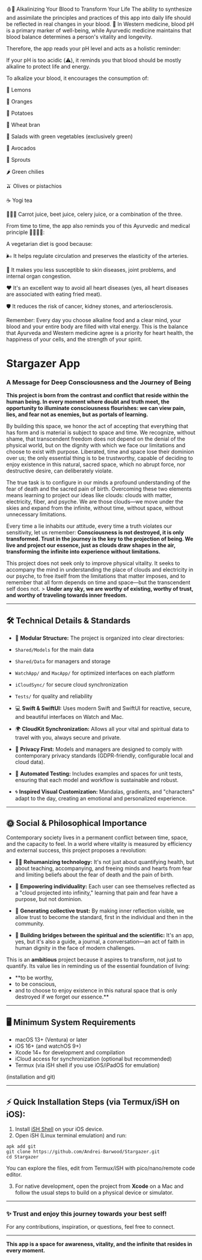 🩸🍋 Alkalinizing Your Blood to Transform Your Life
The ability to synthesize and assimilate the principles and practices of this app into daily life should be reflected in real changes in your blood.
🧪 In Western medicine, blood pH is a primary marker of well-being, while Ayurvedic medicine maintains that blood balance determines a person's vitality and longevity.

Therefore, the app reads your pH level and acts as a holistic reminder:

If your pH is too acidic (⚠️), it reminds you that blood should be mostly alkaline to protect life and energy.

To alkalize your blood, it encourages the consumption of:

🍋 Lemons

🍊 Oranges

🥔 Potatoes

🌾 Wheat bran

🥗 Salads with green vegetables (exclusively green)

🥑 Avocados

🌱 Sprouts

🌶️ Green chilies

🫒 Olives or pistachios

☕ Yogi tea

🥕🍠🥬 Carrot juice, beet juice, celery juice, or a combination of the three.

From time to time, the app also reminds you of this Ayurvedic and medical principle 👩‍⚕️👨‍⚕️:

A vegetarian diet is good because:

🌬️ It helps regulate circulation and preserves the elasticity of the arteries.

💪 It makes you less susceptible to skin diseases, joint problems, and internal organ congestion.

♥️ It's an excellent way to avoid all heart diseases (yes, all heart diseases are associated with eating fried meat).

🛡️ It reduces the risk of cancer, kidney stones, and arteriosclerosis.

Remember:
Every day you choose alkaline food and a clear mind, your blood and your entire body are filled with vital energy.
This is the balance that Ayurveda and Western medicine agree is a priority for heart health, the happiness of your cells, and the strength of your spirit.


# Stargazer App

### A Message for Deep Consciousness and the Journey of Being

**This project is born from the contrast and conflict that reside within the human being. In every moment where doubt and truth meet, the opportunity to illuminate consciousness flourishes: we can view pain, lies, and fear not as enemies, but as portals of learning.**

By building this space, we honor the act of accepting that everything that has form and is material is subject to space and time. We recognize, without shame, that transcendent freedom does not depend on the denial of the physical world, but on the dignity with which we face our limitations and choose to exist with purpose.
Liberated, time and space lose their dominion over us; the only essential thing is to be trustworthy, capable of deciding to enjoy existence in this natural, sacred space, which no abrupt force, nor destructive desire, can deliberately violate.

The true task is to configure in our minds a profound understanding of the fear of death and the sacred pain of birth. Overcoming these two elements means learning to project our ideas like clouds: clouds with matter, electricity, fiber, and psyche. We are those clouds—we move under the skies and expand from the infinite, without time, without space, without unnecessary limitations.

Every time a lie inhabits our attitude, every time a truth violates our sensitivity, let us remember:
**Consciousness is not destroyed, it is only transformed.
Trust in the journey is the key to the projection of being.
We live and project our essence, just as clouds draw shapes in the air, transforming the infinite into experience without limitations.**

This project does not seek only to improve physical vitality. It seeks to accompany the mind in understanding the place of clouds and electricity in our psyche, to free itself from the limitations that matter imposes, and to remember that all form depends on time and space—but the transcendent self does not. > **Under any sky, we are worthy of existing, worthy of trust, and worthy of traveling towards inner freedom.**

---

## 🛠️ Technical Details & Standards

- 📁 **Modular Structure:**
The project is organized into clear directories:
- `Shared/Models` for the main data
- `Shared/Data` for managers and storage
- `WatchApp/` and `MacApp/` for optimized interfaces on each platform
- `iCloudSync/` for secure cloud synchronization
- `Tests/` for quality and reliability

- 💻 **Swift & SwiftUI:**
Uses modern Swift and SwiftUI for reactive, secure, and beautiful interfaces on Watch and Mac.

- 🌍 **CloudKit Synchronization:**
Allows all your vital and spiritual data to travel with you, always secure and private.

- 🔐 **Privacy First:**
Models and managers are designed to comply with contemporary privacy standards (GDPR-friendly, configurable local and cloud data).

- 🧪 **Automated Testing:**
Includes examples and spaces for unit tests, ensuring that each model and workflow is sustainable and robust.

- 🌀 **Inspired Visual Customization:**
Mandalas, gradients, and "characters" adapt to the day, creating an emotional and personalized experience.

---

## 🌞 Social & Philosophical Importance

Contemporary society lives in a permanent conflict between time, space, and the capacity to feel. In a world where vitality is measured by efficiency and external success, this project proposes a revolution:

- 🧘‍♀️ **Rehumanizing technology:**
It's not just about quantifying health, but about teaching, accompanying, and freeing minds and hearts from fear and limiting beliefs about the fear of death and the pain of birth.

- 🚀 **Empowering individuality:**
Each user can see themselves reflected as a "cloud projected into infinity," learning that pain and fear have a purpose, but not dominion. 
- 🤝 **Generating collective trust:**
By making inner reflection visible, we allow trust to become the standard, first in the individual and then in the community.

- 🌈 **Building bridges between the spiritual and the scientific:**
It's an app, yes, but it's also a guide, a journal, a conversation—an act of faith in human dignity in the face of modern challenges.

This is an **ambitious** project because it aspires to transform, not just to quantify. Its value lies in reminding us of the essential foundation of living:
- **to be worthy,
- to be conscious,
- and to choose to enjoy existence in this natural space that is only destroyed if we forget our essence.**

---

## 🖥️ Minimum System Requirements

- macOS 13+ (Ventura) or later
- iOS 16+ (and watchOS 9+)
- Xcode 14+ for development and compilation
- iCloud access for synchronization (optional but recommended)
- Termux (via iSH shell if you use iOS/iPadOS for emulation)


(installation and git)

---

## ⚡️ Quick Installation Steps (via Termux/iSH on iOS):

1. Install [iSH Shell](https://ish.app/) on your iOS device.
2. Open iSH (Linux terminal emulation) and run:

```
apk add git
git clone https://github.com/Andrei-Barwood/Stargazer.git
cd Stargazer
```
You can explore the files, edit from Termux/iSH with pico/nano/remote code editor.


3. For native development, open the project from **Xcode** on a Mac and follow the usual steps to build on a physical device or simulator.

---

### ✨ Trust and enjoy this journey towards your best self!
For any contributions, inspiration, or questions, feel free to connect.

---

**This app is a space for awareness, vitality, and the infinite that resides in every moment.**